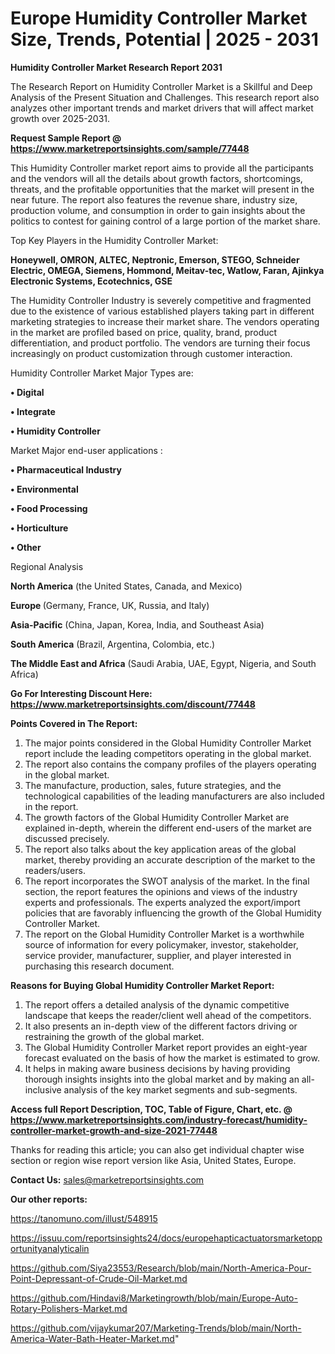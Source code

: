 # Europe Humidity Controller Market Size, Trends, Potential | 2025 - 2031

<strong>Humidity Controller Market Research Report 2031</strong>

The Research Report on Humidity Controller Market is a Skillful and Deep Analysis of the Present Situation and Challenges. This research report also analyzes other important trends and market drivers that will affect market growth over 2025-2031.

<strong>Request Sample Report @ <a href=https://www.marketreportsinsights.com/sample/77448>https://www.marketreportsinsights.com/sample/77448</a></strong>

This Humidity Controller market report aims to provide all the participants and the vendors will all the details about growth factors, shortcomings, threats, and the profitable opportunities that the market will present in the near future. The report also features the revenue share, industry size, production volume, and consumption in order to gain insights about the politics to contest for gaining control of a large portion of the market share.

Top Key Players in the Humidity Controller Market:

<strong>Honeywell, OMRON, ALTEC, Neptronic, Emerson, STEGO, Schneider Electric, OMEGA, Siemens, Hommond, Meitav-tec, Watlow, Faran, Ajinkya Electronic Systems, Ecotechnics, GSE</strong>

The Humidity Controller Industry is severely competitive and fragmented due to the existence of various established players taking part in different marketing strategies to increase their market share. The vendors operating in the market are profiled based on price, quality, brand, product differentiation, and product portfolio. The vendors are turning their focus increasingly on product customization through customer interaction.

Humidity Controller Market Major Types are:

<strong>• Digital

• Integrate

• Humidity Controller</strong>

Market Major end-user applications :

<strong>• Pharmaceutical Industry

• Environmental

• Food Processing

• Horticulture

• Other</strong>

Regional Analysis

</u><strong><b>North America</b></strong> (the United States, Canada, and Mexico)

<strong><b>Europe </b></strong>(Germany, France, UK, Russia, and Italy)

<strong><b>Asia-Pacific</b></strong> (China, Japan, Korea, India, and Southeast Asia)

<strong><b>South America</b></strong> (Brazil, Argentina, Colombia, etc.)

<strong><b>The Middle East and Africa</b></strong> (Saudi Arabia, UAE, Egypt, Nigeria, and South Africa)

<strong>Go For Interesting Discount Here: <a href=https://www.marketreportsinsights.com/discount/77448>https://www.marketreportsinsights.com/discount/77448</a></strong>

<strong>Points Covered in The Report:</strong>
<ol>
  <li>The major points considered in the Global Humidity Controller Market report include the leading competitors operating in the global market.</li>
  <li>The report also contains the company profiles of the players operating in the global market.</li>
  <li>The manufacture, production, sales, future strategies, and the technological capabilities of the leading manufacturers are also included in the report.</li>
  <li>The growth factors of the Global Humidity Controller Market are explained in-depth, wherein the different end-users of the market are discussed precisely.</li>
  <li>The report also talks about the key application areas of the global market, thereby providing an accurate description of the market to the readers/users.</li>
  <li>The report incorporates the SWOT analysis of the market. In the final section, the report features the opinions and views of the industry experts and professionals. The experts analyzed the export/import policies that are favorably influencing the growth of the Global Humidity Controller Market.</li>
  <li>The report on the Global Humidity Controller Market is a worthwhile source of information for every policymaker, investor, stakeholder, service provider, manufacturer, supplier, and player interested in purchasing this research document.</li>
</ol>
<strong>Reasons for Buying Global Humidity Controller Market Report:</strong>

<ol>
  <li>The report offers a detailed analysis of the dynamic competitive landscape that keeps the reader/client well ahead of the competitors.</li>
  <li>It also presents an in-depth view of the different factors driving or restraining the growth of the global market.</li>
  <li>The Global Humidity Controller Market report provides an eight-year forecast evaluated on the basis of how the market is estimated to grow.</li>
  <li>It helps in making aware business decisions by having providing thorough insights insights into the global market and by making an all-inclusive analysis of the key market segments and sub-segments.</li>
</ol>
<strong>Access full Report Description, TOC, Table of Figure, Chart, etc. @ <a href=https://www.marketreportsinsights.com/industry-forecast/humidity-controller-market-growth-and-size-2021-77448>https://www.marketreportsinsights.com/industry-forecast/humidity-controller-market-growth-and-size-2021-77448</a></strong>


Thanks for reading this article; you can also get individual chapter wise section or region wise report version like Asia, United States, Europe.

<strong>Contact Us:</strong>
sales@marketreportsinsights.com

<strong>Our other reports:</strong>

<a href=https://tanomuno.com/illust/548915>https://tanomuno.com/illust/548915</a>

<a href=https://issuu.com/reportsinsights24/docs/europehapticactuatorsmarketopportunityanalyticalin>https://issuu.com/reportsinsights24/docs/europehapticactuatorsmarketopportunityanalyticalin</a>

<a href=https://github.com/Siya23553/Research/blob/main/North-America-Pour-Point-Depressant-of-Crude-Oil-Market.md>https://github.com/Siya23553/Research/blob/main/North-America-Pour-Point-Depressant-of-Crude-Oil-Market.md</a>

<a href=https://github.com/Hindavi8/Marketingrowth/blob/main/Europe-Auto-Rotary-Polishers-Market.md>https://github.com/Hindavi8/Marketingrowth/blob/main/Europe-Auto-Rotary-Polishers-Market.md</a>

<a href=https://github.com/vijaykumar207/Marketing-Trends/blob/main/North-America-Water-Bath-Heater-Market.md>https://github.com/vijaykumar207/Marketing-Trends/blob/main/North-America-Water-Bath-Heater-Market.md</a>"
